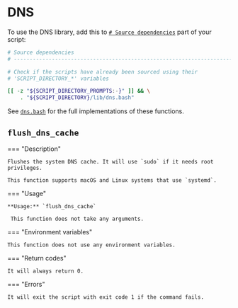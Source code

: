 <!--
Copyright 2025 Sophie Lund

This file is part of DX Scripts.

DX Scripts is free software: you can redistribute it and/or modify it under the terms of the GNU
General Public License as published by the Free Software Foundation, either version 3 of the
License, or (at your option) any later version.

DX Scripts is distributed in the hope that it will be useful, but WITHOUT ANY WARRANTY; without even
the implied warranty of MERCHANTABILITY or FITNESS FOR A PARTICULAR PURPOSE. See the GNU General
Public License for more details.

You should have received a copy of the GNU General Public License along with DX Scripts. If not, see
<https://www.gnu.org/licenses/>.
-->

# DNS

To use the DNS library, add this to [`# Source dependencies`](./recommended-script-structure.md) part of your script:

```bash hl_lines="7-8"
# Source dependencies
# --------------------------------------------------------------------------------------------------

# Check if the scripts have already been sourced using their
# 'SCRIPT_DIRECTORY_*' variables

[[ -z "${SCRIPT_DIRECTORY_PROMPTS:-}" ]] && \
    . "${SCRIPT_DIRECTORY}/lib/dns.bash"
```

See [`dns.bash`](https://github.com/sophie-lund/dx-scripts/blob/main/lib/dns.bash) for the full implementations of these functions.

## `flush_dns_cache`

=== "Description"

    Flushes the system DNS cache. It will use `sudo` if it needs root privileges.

    This function supports macOS and Linux systems that use `systemd`.

=== "Usage"

    **Usage:** `flush_dns_cache`

     This function does not take any arguments.

=== "Environment variables"

    This function does not use any environment variables.

=== "Return codes"

    It will always return 0.

=== "Errors"

    It will exit the script with exit code 1 if the command fails.
